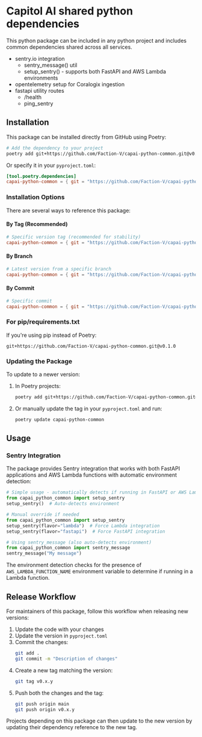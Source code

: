 # Capitol AI shared python dependencies

This python package can be included in any python project and includes common
dependencies shared across all services.

- sentry.io integration
  - sentry_message() util
  - setup_sentry() - supports both FastAPI and AWS Lambda environments
- opentelemetry setup for Coralogix ingestion
- fastapi utility routes
  - /health
  - ping_sentry

## Installation

This package can be installed directly from GitHub using Poetry:

```bash
# Add the dependency to your project
poetry add git+https://github.com/Faction-V/capai-python-common.git@v0.1.0
```

Or specify it in your `pyproject.toml`:

```toml
[tool.poetry.dependencies]
capai-python-common = { git = "https://github.com/Faction-V/capai-python-common.git", tag = "v0.1.0" }
```

### Installation Options

There are several ways to reference this package:

#### By Tag (Recommended)
```toml
# Specific version tag (recommended for stability)
capai-python-common = { git = "https://github.com/Faction-V/capai-python-common.git", tag = "v0.1.0" }
```

#### By Branch
```toml
# Latest version from a specific branch
capai-python-common = { git = "https://github.com/Faction-V/capai-python-common.git", branch = "main" }
```

#### By Commit
```toml
# Specific commit
capai-python-common = { git = "https://github.com/Faction-V/capai-python-common.git", rev = "commit-hash" }
```

### For pip/requirements.txt

If you're using pip instead of Poetry:

```
git+https://github.com/Faction-V/capai-python-common.git@v0.1.0
```

### Updating the Package

To update to a newer version:

1. In Poetry projects:
   ```bash
   poetry add git+https://github.com/Faction-V/capai-python-common.git@v0.2.0
   ```
   
2. Or manually update the tag in your `pyproject.toml` and run:
   ```bash
   poetry update capai-python-common
   ```

## Usage

### Sentry Integration

The package provides Sentry integration that works with both FastAPI applications and AWS Lambda functions with automatic environment detection:

```python
# Simple usage - automatically detects if running in FastAPI or AWS Lambda
from capai_python_common import setup_sentry
setup_sentry()  # Auto-detects environment

# Manual override if needed
from capai_python_common import setup_sentry
setup_sentry(flavor="lambda")  # Force Lambda integration
setup_sentry(flavor="fastapi")  # Force FastAPI integration

# Using sentry_message (also auto-detects environment)
from capai_python_common import sentry_message
sentry_message("My message")
```

The environment detection checks for the presence of `AWS_LAMBDA_FUNCTION_NAME` environment variable to determine if running in a Lambda function.

## Release Workflow

For maintainers of this package, follow this workflow when releasing new versions:

1. Update the code with your changes
2. Update the version in `pyproject.toml`
3. Commit the changes:
   ```bash
   git add .
   git commit -m "Description of changes"
   ```
4. Create a new tag matching the version:
   ```bash
   git tag v0.x.y
   ```
5. Push both the changes and the tag:
   ```bash
   git push origin main
   git push origin v0.x.y
   ```

Projects depending on this package can then update to the new version by updating their dependency reference to the new tag.